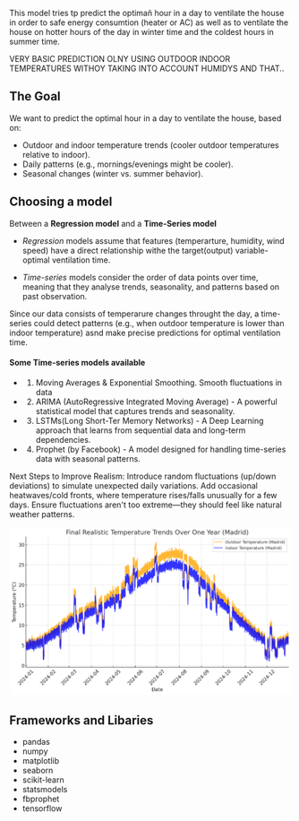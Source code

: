 
This model tries tp predict the optimañ hour in a day to ventilate the house in order to safe energy consumtion (heater or AC) as well as to ventilate the house on hotter hours of the day in winter time and the coldest hours in summer time.

VERY BASIC PREDICTION OLNY USING OUTDOOR INDOOR TEMPERATURES WITHOY TAKING INTO ACCOUNT HUMIDYS AND THAT..
## The Goal

We want to predict the optimal hour in a day to ventilate the house, based on:

- Outdoor and indoor temperature trends (cooler outdoor temperatures relative to indoor).
- Daily patterns (e.g., mornings/evenings might be cooler).
- Seasonal changes (winter vs. summer behavior).

## Choosing a model

Between a **Regression model** and a **Time-Series model**

- *Regression* models assume that features (temperarture, humidity, wind speed) have a direct relationship withe the target(output) variable- optimal ventilation time.

- *Time-series* models consider the order of data points over time, meaning that they analyse trends, seasonality, and patterns based on past observation.

Since our data consists of temperarure changes throught the day, a time-series could detect patterns (e.g., when outdoor temperature is lower than indoor temperature) asnd make precise predictions for optimal ventilation time.

#### Some Time-series models available

- 1. Moving Averages & Exponential Smoothing. Smooth fluctuations in data

- 2. ARIMA (AutoRegressive Integrated Moving Average) - A powerful statistical model that captures trends and seasonality.

- 3. LSTMs(Long Short-Ter Memory Networks) - A Deep Learning approach that learns from sequential data and long-term dependencies.

- 4. Prophet (by Facebook) - A model designed for handling time-series data with seasonal patterns.


Next Steps to Improve Realism:
Introduce random fluctuations (up/down deviations) to simulate unexpected daily variations.
Add occasional heatwaves/cold fronts, where temperature rises/falls unusually for a few days.
Ensure fluctuations aren't too extreme—they should feel like natural weather patterns.

![Alt text](images/output.png)


## Frameworks and Libaries
- pandas 
- numpy 
- matplotlib 
- seaborn 
- scikit-learn 
- statsmodels 
- fbprophet 
- tensorflow
